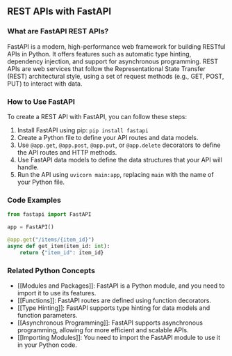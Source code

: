 ## REST APIs with FastAPI

### What are FastAPI REST APIs?
FastAPI is a modern, high-performance web framework for building RESTful APIs in Python. It offers features such as automatic type hinting, dependency injection, and support for asynchronous programming. REST APIs are web services that follow the Representational State Transfer (REST) architectural style, using a set of request methods (e.g., GET, POST, PUT) to interact with data.

### How to Use FastAPI
To create a REST API with FastAPI, you can follow these steps:

1. Install FastAPI using pip: `pip install fastapi`
2. Create a Python file to define your API routes and data models.
3. Use `@app.get`, `@app.post`, `@app.put`, or `@app.delete` decorators to define the API routes and HTTP methods.
4. Use FastAPI data models to define the data structures that your API will handle.
5. Run the API using `uvicorn main:app`, replacing `main` with the name of your Python file.

### Code Examples
```python
from fastapi import FastAPI

app = FastAPI()

@app.get("/items/{item_id}")
async def get_item(item_id: int):
    return {"item_id": item_id}
```

### Related Python Concepts

- [[Modules and Packages]]: FastAPI is a Python module, and you need to import it to use its features.
- [[Functions]]: FastAPI routes are defined using function decorators.
- [[Type Hinting]]: FastAPI supports type hinting for data models and function parameters.
- [[Asynchronous Programming]]: FastAPI supports asynchronous programming, allowing for more efficient and scalable APIs.
- [[Importing Modules]]: You need to import the FastAPI module to use it in your Python code.
